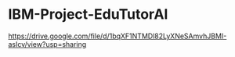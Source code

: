 # IBM-Project-EduTutorAI
https://drive.google.com/file/d/1bqXF1NTMDl82LyXNeSAmvhJBMI-asIcv/view?usp=sharing
